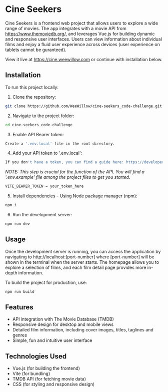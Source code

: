 # Cine Seekers

Cine Seekers is a frontend web project that allows users to explore a wide range of movies. The app integrates with a movie API from https://www.themoviedb.org/, and leverages Vue.js for building dynamic and responsive user interfaces. Users can view information about individual films and enjoy a fluid user experience across devices (user experience on tablets cannot be guranteed).

View it live at https://cine.weewillow.com or continue with installation below.

## Installation
To run this project locally:
1. Clone the repository:
  ```bash
  git clone https://github.com/WeeWillow/cine-seekers_code-challenge.git
```
2. Navigate to the project folder:
  ```bash
cd cine-seekers_code-challenge
```
3. Enable API Bearer token:
  ```bash
Create a '.env.local' file in the root directory.
```
4. Add your API token to '.env.local': 
  ```bash
If you don't have a token, you can find a guide here: https://developer.themoviedb.org/docs/getting-started
```
*NOTE: This step is crucial for the function of the API. You will find a '.env.example' file among the project files to get you started.*
  ```bash
VITE_BEARER_TOKEN = your_token_here
```

5. Install dependencies -
Using Node package manager (npm):
  ```bash
npm i
```
6. Run the development server:
  ```bash
  npm run dev
```

## Usage

Once the development server is running, you can access the application by navigating to http://localhost:[port-number] where [port-number] will be shown in the terminal when the server starts. The homepage allows you to explore a selection of films, and each film detail page provides more in-depth information.

To build the project for production, use:
```bash
npm run build
```

## Features

- API integration with The Movie Database (TMDB)
- Responsive design for desktop and mobile views
- Detailed film information, including cover images, titles, taglines and genres
- Simple, fun and intuitive user interface

## Technologies Used

- Vue.js (for building the frontend)
- Vite (for bundling)
- TMDB API (for fetching movie data)
- CSS (for styling and responsive design)